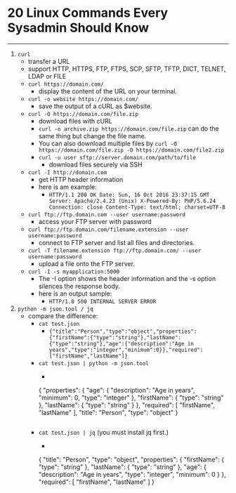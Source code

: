 # 20 Linux Commands Every Sysadmin Should Know
---

1. `curl`
	- transfer a URL
	- support HTTP, HTTPS, FTP, FTPS, SCP, SFTP, TFTP, DICT, TELNET, LDAP or FILE
	- `curl https://domain.com/`
		- display the content of the URL on your terminal.
	- `curl -o website https://domain.com/`
		- save the output of a cURL as $website.
	- `curl -O https://domain.com/file.zip`
		- download files with cURL
		- `curl -o archive.zip https://domain.com/file.zip` can do the same thing but change the file name.
		- You can also download multiple files by `curl -O https://domain.com/file.zip -O https://domain.com/file2.zip`
		- `curl -u user sftp://server.domain.com/path/to/file`
			- download files securely via SSH
	- `curl -I http://domain.com`
		- get HTTP header information
		- here is am example:
			- `HTTP/1.1 200 OK
			Date: Sun, 16 Oct 2016 23:37:15 GMT
			Server: Apache/2.4.23 (Unix)
			X-Powered-By: PHP/5.6.24
			Connection: close
			Content-Type: text/html; charset=UTF-8`
	- `curl ftp://ftp.domain.com --user username:password`
		- access your FTP server with password
	- `curl ftp://ftp.domain.com/filename.extension --user username:password`
		- connect to FTP server and list all files and directories.
	- `curl -T filename.extension ftp://ftp.domain.com/ --user username:password`
		- upload a file onto the FTP server.
	- `curl -I -s myapplication:5000`
		- The -I option shows the header information and the -s option silences the response body.
		- here is an output sample:
			- `HTTP/1.0 500 INTERNAL SERVER ERROR` 
2. `python -m json.tool / jq`	
	- compare the difference:
		- `cat test.json`
			- `{"title":"Person","type":"object","properties":{"firstName":{"type":"string"},"lastName":{"type":"string"},"age":{"description":"Age in years","type":"integer","minimum":0}},"required":["firstName","lastName"]}`
		- `cat test.json | python -m json.tool`
			- ```
			{
    "properties": {
        "age": {
            "description": "Age in years",
            "minimum": 0,
            "type": "integer"
        },
        "firstName": {
            "type": "string"
        },
        "lastName": {
            "type": "string"
        }
    },
    "required": [
        "firstName",
        "lastName"
    ],
    "title": "Person",
    "type": "object"
}
			```
		- `cat test.json | jq` (you must install jq first.)
			- ```
			{
  "title": "Person",
  "type": "object",
  "properties": {
    "firstName": {
      "type": "string"
    },
    "lastName": {
      "type": "string"
    },
    "age": {
      "description": "Age in years",
      "type": "integer",
      "minimum": 0
    }
  },
  "required": [
    "firstName",
    "lastName"
  ]
}
			```

